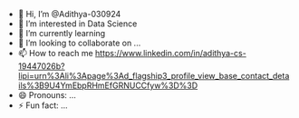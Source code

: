 - 👋 Hi, I’m @Adithya-030924
- 👀 I’m interested in Data Science
- 🌱 I’m currently learning 
- 💞️ I’m looking to collaborate on ...
- 📫 How to reach me https://www.linkedin.com/in/adithya-cs-19447026b?lipi=urn%3Ali%3Apage%3Ad_flagship3_profile_view_base_contact_details%3B9U4YmEbpRHmEfGRNUCCfyw%3D%3D
- 😄 Pronouns: ...
- ⚡ Fun fact: ...

<!---
Adithya-030924/Adithya-030924 is a ✨ special ✨ repository because its `README.md` (this file) appears on your GitHub profile.
You can click the Preview link to take a look at your changes.
--->
